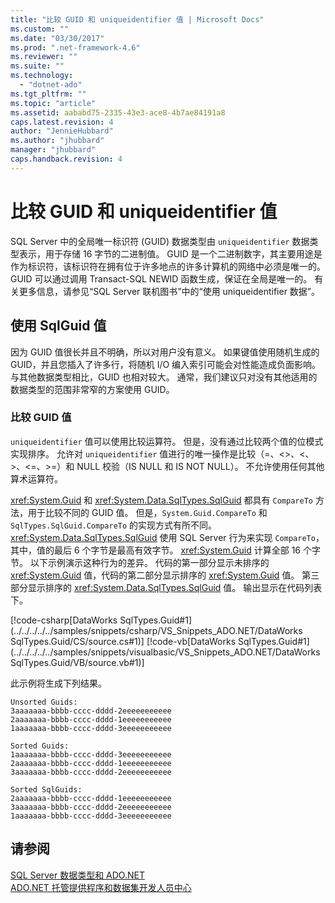 ```yaml
---
title: "比较 GUID 和 uniqueidentifier 值 | Microsoft Docs"
ms.custom: ""
ms.date: "03/30/2017"
ms.prod: ".net-framework-4.6"
ms.reviewer: ""
ms.suite: ""
ms.technology: 
  - "dotnet-ado"
ms.tgt_pltfrm: ""
ms.topic: "article"
ms.assetid: aababd75-2335-43e3-ace8-4b7ae84191a8
caps.latest.revision: 4
author: "JennieHubbard"
ms.author: "jhubbard"
manager: "jhubbard"
caps.handback.revision: 4
---
```

# 比较 GUID 和 uniqueidentifier 值
SQL Server 中的全局唯一标识符 \(GUID\) 数据类型由 `uniqueidentifier` 数据类型表示，用于存储 16 字节的二进制值。  GUID 是一个二进制数字，其主要用途是作为标识符，该标识符在拥有位于许多地点的许多计算机的网络中必须是唯一的。  GUID 可以通过调用 Transact\-SQL NEWID 函数生成，保证在全局是唯一的。  有关更多信息，请参见“SQL Server 联机图书”中的“使用 uniqueidentifier 数据”。  
  
## 使用 SqlGuid 值  
 因为 GUID 值很长并且不明确，所以对用户没有意义。  如果键值使用随机生成的 GUID，并且您插入了许多行，将随机 I\/O 编入索引可能会对性能造成负面影响。  与其他数据类型相比，GUID 也相对较大。  通常，我们建议只对没有其他适用的数据类型的范围非常窄的方案使用 GUID。  
  
### 比较 GUID 值  
 `uniqueidentifier` 值可以使用比较运算符。  但是，没有通过比较两个值的位模式实现排序。  允许对 `uniqueidentifier` 值进行的唯一操作是比较（\=、\<\>、\<、\>、\<\=、\>\=）和 NULL 校验（IS NULL 和 IS NOT NULL）。  不允许使用任何其他算术运算符。  
  
 <xref:System.Guid> 和 <xref:System.Data.SqlTypes.SqlGuid> 都具有 `CompareTo` 方法，用于比较不同的 GUID 值。  但是，`System.Guid.CompareTo` 和 `SqlTypes.SqlGuid.CompareTo` 的实现方式有所不同。  <xref:System.Data.SqlTypes.SqlGuid> 使用 SQL Server 行为来实现 `CompareTo`，其中，值的最后 6 个字节是最高有效字节。  <xref:System.Guid> 计算全部 16 个字节。  以下示例演示这种行为的差异。  代码的第一部分显示未排序的 <xref:System.Guid> 值，代码的第二部分显示排序的 <xref:System.Guid> 值。  第三部分显示排序的 <xref:System.Data.SqlTypes.SqlGuid> 值。  输出显示在代码列表下。  
  
 [!code-csharp[DataWorks SqlTypes.Guid#1](../../../../../samples/snippets/csharp/VS_Snippets_ADO.NET/DataWorks SqlTypes.Guid/CS/source.cs#1)]
 [!code-vb[DataWorks SqlTypes.Guid#1](../../../../../samples/snippets/visualbasic/VS_Snippets_ADO.NET/DataWorks SqlTypes.Guid/VB/source.vb#1)]  
  
 此示例将生成下列结果。  
  
```  
Unsorted Guids:  
3aaaaaaa-bbbb-cccc-dddd-2eeeeeeeeeee  
2aaaaaaa-bbbb-cccc-dddd-1eeeeeeeeeee  
1aaaaaaa-bbbb-cccc-dddd-3eeeeeeeeeee  
  
Sorted Guids:  
1aaaaaaa-bbbb-cccc-dddd-3eeeeeeeeeee  
2aaaaaaa-bbbb-cccc-dddd-1eeeeeeeeeee  
3aaaaaaa-bbbb-cccc-dddd-2eeeeeeeeeee  
  
Sorted SqlGuids:  
2aaaaaaa-bbbb-cccc-dddd-1eeeeeeeeeee  
3aaaaaaa-bbbb-cccc-dddd-2eeeeeeeeeee  
1aaaaaaa-bbbb-cccc-dddd-3eeeeeeeeeee  
```  
  
## 请参阅  
 [SQL Server 数据类型和 ADO.NET](../../../../../docs/framework/data/adonet/sql/sql-server-data-types.md)   
 [ADO.NET 托管提供程序和数据集开发人员中心](http://go.microsoft.com/fwlink/?LinkId=217917)